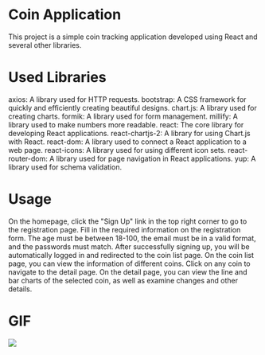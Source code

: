 # Coin Application

This project is a simple coin tracking application developed using React and several other libraries.

# Used Libraries

axios: A library used for HTTP requests.
bootstrap: A CSS framework for quickly and efficiently creating beautiful designs.
chart.js: A library used for creating charts.
formik: A library used for form management.
millify: A library used to make numbers more readable.
react: The core library for developing React applications.
react-chartjs-2: A library for using Chart.js with React.
react-dom: A library used to connect a React application to a web page.
react-icons: A library used for using different icon sets.
react-router-dom: A library used for page navigation in React applications.
yup: A library used for schema validation.

# Usage

On the homepage, click the "Sign Up" link in the top right corner to go to the registration page.
Fill in the required information on the registration form. The age must be between 18-100, the email must be in a valid format, and the passwords must match.
After successfully signing up, you will be automatically logged in and redirected to the coin list page.
On the coin list page, you can view the information of different coins. Click on any coin to navigate to the detail page.
On the detail page, you can view the line and bar charts of the selected coin, as well as examine changes and other details.


# GIF

<img src="/public/coin.gif">
